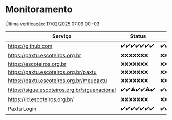 # Monitoramento

Última verificação: 17/02/2025 07:09:00 -03

|Serviço|Status|Últimas 24h|
|---|---|---|
|https://github.com|<span title="2025-02-10: OK=23">✔️</span><span title="2025-02-11: OK=23">✔️</span><span title="2025-02-12: OK=23">✔️</span><span title="2025-02-13: OK=23">✔️</span><span title="2025-02-14: OK=23">✔️</span><span title="2025-02-15: OK=23">✔️</span><span title="2025-02-16: OK=10">✔️</span>|<span title="16/02/2025 08:05:00 -03 : 200">✔️</span><span title="16/02/2025 09:15:00 -03 : 200">✔️</span><span title="16/02/2025 10:12:00 -03 : 200">✔️</span><span title="16/02/2025 11:07:00 -03 : 200">✔️</span><span title="16/02/2025 12:07:00 -03 : 200">✔️</span><span title="16/02/2025 13:08:00 -03 : 200">✔️</span><span title="16/02/2025 14:06:00 -03 : 200">✔️</span><span title="16/02/2025 15:10:00 -03 : 200">✔️</span><span title="16/02/2025 16:06:00 -03 : 200">✔️</span><span title="16/02/2025 17:08:00 -03 : 200">✔️</span><span title="16/02/2025 18:07:00 -03 : 200">✔️</span><span title="16/02/2025 19:07:00 -03 : 200">✔️</span><span title="16/02/2025 20:07:00 -03 : 200">✔️</span><span title="16/02/2025 21:42:00 -03 : 200">✔️</span><span title="16/02/2025 23:12:00 -03 : 200">✔️</span><span title="17/02/2025 00:15:00 -03 : 200">✔️</span><span title="17/02/2025 01:11:00 -03 : 200">✔️</span><span title="17/02/2025 02:09:00 -03 : 200">✔️</span><span title="17/02/2025 03:12:00 -03 : 200">✔️</span><span title="17/02/2025 04:09:00 -03 : 200">✔️</span><span title="17/02/2025 05:12:00 -03 : 200">✔️</span><span title="17/02/2025 06:10:00 -03 : 200">✔️</span><span title="17/02/2025 07:09:00 -03 : 200">✔️</span>|
|https://paxtu.escoteiros.org.br|<span title="2025-02-10: Falhas=23">❌</span><span title="2025-02-11: Falhas=23">❌</span><span title="2025-02-12: Falhas=23">❌</span><span title="2025-02-13: Falhas=23">❌</span><span title="2025-02-14: Falhas=23">❌</span><span title="2025-02-15: Falhas=23">❌</span><span title="2025-02-16: Falhas=10">❌</span>|<span title="16/02/2025 08:05:00 -03 : 403">❌</span><span title="16/02/2025 09:15:00 -03 : 403">❌</span><span title="16/02/2025 10:12:00 -03 : 403">❌</span><span title="16/02/2025 11:07:00 -03 : 403">❌</span><span title="16/02/2025 12:07:00 -03 : 403">❌</span><span title="16/02/2025 13:08:00 -03 : 403">❌</span><span title="16/02/2025 14:06:00 -03 : 403">❌</span><span title="16/02/2025 15:10:00 -03 : 403">❌</span><span title="16/02/2025 16:06:00 -03 : 403">❌</span><span title="16/02/2025 17:08:00 -03 : 403">❌</span><span title="16/02/2025 18:07:00 -03 : 403">❌</span><span title="16/02/2025 19:07:00 -03 : 403">❌</span><span title="16/02/2025 20:07:00 -03 : 403">❌</span><span title="16/02/2025 21:42:00 -03 : 403">❌</span><span title="16/02/2025 23:12:00 -03 : 403">❌</span><span title="17/02/2025 00:15:00 -03 : 403">❌</span><span title="17/02/2025 01:11:00 -03 : 403">❌</span><span title="17/02/2025 02:09:00 -03 : 403">❌</span><span title="17/02/2025 03:12:00 -03 : 403">❌</span><span title="17/02/2025 04:09:00 -03 : 403">❌</span><span title="17/02/2025 05:12:00 -03 : 403">❌</span><span title="17/02/2025 06:10:00 -03 : 403">❌</span><span title="17/02/2025 07:09:00 -03 : 403">❌</span>|
|https://escoteiros.org.br|<span title="2025-02-10: Falhas=23">❌</span><span title="2025-02-11: Falhas=23">❌</span><span title="2025-02-12: Falhas=23">❌</span><span title="2025-02-13: Falhas=23">❌</span><span title="2025-02-14: Falhas=23">❌</span><span title="2025-02-15: Falhas=23">❌</span><span title="2025-02-16: Falhas=10">❌</span>|<span title="16/02/2025 08:05:00 -03 : 403">❌</span><span title="16/02/2025 09:15:00 -03 : 403">❌</span><span title="16/02/2025 10:12:00 -03 : 403">❌</span><span title="16/02/2025 11:07:00 -03 : 403">❌</span><span title="16/02/2025 12:07:00 -03 : 403">❌</span><span title="16/02/2025 13:08:00 -03 : 403">❌</span><span title="16/02/2025 14:06:00 -03 : 403">❌</span><span title="16/02/2025 15:10:00 -03 : 403">❌</span><span title="16/02/2025 16:06:00 -03 : 403">❌</span><span title="16/02/2025 17:08:00 -03 : 403">❌</span><span title="16/02/2025 18:07:00 -03 : 403">❌</span><span title="16/02/2025 19:07:00 -03 : 403">❌</span><span title="16/02/2025 20:07:00 -03 : 403">❌</span><span title="16/02/2025 21:42:00 -03 : 403">❌</span><span title="16/02/2025 23:12:00 -03 : 403">❌</span><span title="17/02/2025 00:15:00 -03 : 403">❌</span><span title="17/02/2025 01:11:00 -03 : 403">❌</span><span title="17/02/2025 02:09:00 -03 : 403">❌</span><span title="17/02/2025 03:12:00 -03 : 403">❌</span><span title="17/02/2025 04:09:00 -03 : 403">❌</span><span title="17/02/2025 05:12:00 -03 : 403">❌</span><span title="17/02/2025 06:10:00 -03 : 403">❌</span><span title="17/02/2025 07:09:00 -03 : 403">❌</span>|
|https://paxtu.escoteiros.org.br/paxtu|<span title="2025-02-10: Falhas=23">❌</span><span title="2025-02-11: Falhas=23">❌</span><span title="2025-02-12: Falhas=23">❌</span><span title="2025-02-13: Falhas=23">❌</span><span title="2025-02-14: Falhas=23">❌</span><span title="2025-02-15: Falhas=23">❌</span><span title="2025-02-16: Falhas=10">❌</span>|<span title="16/02/2025 08:05:00 -03 : 403">❌</span><span title="16/02/2025 09:15:00 -03 : 403">❌</span><span title="16/02/2025 10:12:00 -03 : 403">❌</span><span title="16/02/2025 11:07:00 -03 : 403">❌</span><span title="16/02/2025 12:07:00 -03 : 403">❌</span><span title="16/02/2025 13:08:00 -03 : 403">❌</span><span title="16/02/2025 14:06:00 -03 : 403">❌</span><span title="16/02/2025 15:10:00 -03 : 403">❌</span><span title="16/02/2025 16:06:00 -03 : 403">❌</span><span title="16/02/2025 17:08:00 -03 : 403">❌</span><span title="16/02/2025 18:07:00 -03 : 403">❌</span><span title="16/02/2025 19:07:00 -03 : 403">❌</span><span title="16/02/2025 20:07:00 -03 : 403">❌</span><span title="16/02/2025 21:42:00 -03 : 403">❌</span><span title="16/02/2025 23:12:00 -03 : 403">❌</span><span title="17/02/2025 00:15:00 -03 : 403">❌</span><span title="17/02/2025 01:11:00 -03 : 403">❌</span><span title="17/02/2025 02:09:00 -03 : 403">❌</span><span title="17/02/2025 03:12:00 -03 : 403">❌</span><span title="17/02/2025 04:09:00 -03 : 403">❌</span><span title="17/02/2025 05:12:00 -03 : 403">❌</span><span title="17/02/2025 06:10:00 -03 : 403">❌</span><span title="17/02/2025 07:09:00 -03 : 403">❌</span>|
|https://paxtu.escoteiros.org.br/meupaxtu|<span title="2025-02-10: Falhas=23">❌</span><span title="2025-02-11: Falhas=23">❌</span><span title="2025-02-12: Falhas=23">❌</span><span title="2025-02-13: Falhas=23">❌</span><span title="2025-02-14: Falhas=23">❌</span><span title="2025-02-15: Falhas=23">❌</span><span title="2025-02-16: Falhas=10">❌</span>|<span title="16/02/2025 08:05:00 -03 : 403">❌</span><span title="16/02/2025 09:15:00 -03 : 403">❌</span><span title="16/02/2025 10:12:00 -03 : 403">❌</span><span title="16/02/2025 11:07:00 -03 : 403">❌</span><span title="16/02/2025 12:07:00 -03 : 403">❌</span><span title="16/02/2025 13:08:00 -03 : 403">❌</span><span title="16/02/2025 14:06:00 -03 : 403">❌</span><span title="16/02/2025 15:10:00 -03 : 403">❌</span><span title="16/02/2025 16:06:00 -03 : 403">❌</span><span title="16/02/2025 17:08:00 -03 : 403">❌</span><span title="16/02/2025 18:07:00 -03 : 403">❌</span><span title="16/02/2025 19:07:00 -03 : 403">❌</span><span title="16/02/2025 20:07:00 -03 : 403">❌</span><span title="16/02/2025 21:42:00 -03 : 403">❌</span><span title="16/02/2025 23:12:00 -03 : 403">❌</span><span title="17/02/2025 00:15:00 -03 : 403">❌</span><span title="17/02/2025 01:11:00 -03 : 403">❌</span><span title="17/02/2025 02:09:00 -03 : 403">❌</span><span title="17/02/2025 03:12:00 -03 : 403">❌</span><span title="17/02/2025 04:09:00 -03 : 403">❌</span><span title="17/02/2025 05:12:00 -03 : 403">❌</span><span title="17/02/2025 06:10:00 -03 : 403">❌</span><span title="17/02/2025 07:09:00 -03 : 403">❌</span>|
|https://sigue.escoteiros.org.br/siguenacional|<span title="2025-02-10: OK=23">✔️</span><span title="2025-02-11: OK=23">✔️</span><span title="2025-02-12: OK=22, Falhas=1">⚠️</span><span title="2025-02-13: OK=23">✔️</span><span title="2025-02-14: OK=23">✔️</span><span title="2025-02-15: OK=22, Falhas=1">⚠️</span><span title="2025-02-16: OK=10">✔️</span>|<span title="16/02/2025 08:05:00 -03 : 200">✔️</span><span title="16/02/2025 09:15:00 -03 : 200">✔️</span><span title="16/02/2025 10:12:00 -03 : 200">✔️</span><span title="16/02/2025 11:07:00 -03 : 200">✔️</span><span title="16/02/2025 12:07:00 -03 : 200">✔️</span><span title="16/02/2025 13:08:00 -03 : 200">✔️</span><span title="16/02/2025 14:06:00 -03 : 200">✔️</span><span title="16/02/2025 15:10:00 -03 : 200">✔️</span><span title="16/02/2025 16:06:00 -03 : 200">✔️</span><span title="16/02/2025 17:08:00 -03 : 200">✔️</span><span title="16/02/2025 18:07:00 -03 : 200">✔️</span><span title="16/02/2025 19:07:00 -03 : 200">✔️</span><span title="16/02/2025 20:07:00 -03 : 200">✔️</span><span title="16/02/2025 21:42:00 -03 : 200">✔️</span><span title="16/02/2025 23:12:00 -03 : 200">✔️</span><span title="17/02/2025 00:15:00 -03 : 200">✔️</span><span title="17/02/2025 01:11:00 -03 : 200">✔️</span><span title="17/02/2025 02:09:00 -03 : 200">✔️</span><span title="17/02/2025 03:12:00 -03 : 200">✔️</span><span title="17/02/2025 04:09:00 -03 : 200">✔️</span><span title="17/02/2025 05:12:00 -03 : 200">✔️</span><span title="17/02/2025 06:10:00 -03 : 200">✔️</span><span title="17/02/2025 07:09:00 -03 : 200">✔️</span>|
|https://id.escoteiros.org.br/|<span title="2025-02-10: Falhas=23">❌</span><span title="2025-02-11: Falhas=23">❌</span><span title="2025-02-12: Falhas=23">❌</span><span title="2025-02-13: Falhas=23">❌</span><span title="2025-02-14: Falhas=23">❌</span><span title="2025-02-15: Falhas=23">❌</span><span title="2025-02-16: Falhas=10">❌</span>|<span title="16/02/2025 08:05:00 -03 : 403">❌</span><span title="16/02/2025 09:15:00 -03 : 403">❌</span><span title="16/02/2025 10:12:00 -03 : 403">❌</span><span title="16/02/2025 11:07:00 -03 : 403">❌</span><span title="16/02/2025 12:07:00 -03 : 403">❌</span><span title="16/02/2025 13:08:00 -03 : 403">❌</span><span title="16/02/2025 14:06:00 -03 : 403">❌</span><span title="16/02/2025 15:10:00 -03 : 403">❌</span><span title="16/02/2025 16:06:00 -03 : 403">❌</span><span title="16/02/2025 17:08:00 -03 : 403">❌</span><span title="16/02/2025 18:07:00 -03 : 403">❌</span><span title="16/02/2025 19:07:00 -03 : 403">❌</span><span title="16/02/2025 20:07:00 -03 : 403">❌</span><span title="16/02/2025 21:42:00 -03 : 403">❌</span><span title="16/02/2025 23:12:00 -03 : 403">❌</span><span title="17/02/2025 00:15:00 -03 : 403">❌</span><span title="17/02/2025 01:11:00 -03 : 403">❌</span><span title="17/02/2025 02:09:00 -03 : 403">❌</span><span title="17/02/2025 03:12:00 -03 : 403">❌</span><span title="17/02/2025 04:09:00 -03 : 403">❌</span><span title="17/02/2025 05:12:00 -03 : 403">❌</span><span title="17/02/2025 06:10:00 -03 : 403">❌</span><span title="17/02/2025 07:09:00 -03 : 403">❌</span>|
|Paxtu Login|<span title="2025-02-10: OK=23">✔️</span><span title="2025-02-11: OK=23">✔️</span><span title="2025-02-12: OK=23">✔️</span><span title="2025-02-13: OK=23">✔️</span><span title="2025-02-14: OK=23">✔️</span><span title="2025-02-15: OK=23">✔️</span><span title="2025-02-16: OK=10">✔️</span>|<span title="16/02/2025 08:05:00 -03 : 200">✔️</span><span title="16/02/2025 09:15:00 -03 : 200">✔️</span><span title="16/02/2025 10:12:00 -03 : 200">✔️</span><span title="16/02/2025 11:07:00 -03 : 200">✔️</span><span title="16/02/2025 12:07:00 -03 : 200">✔️</span><span title="16/02/2025 13:08:00 -03 : 200">✔️</span><span title="16/02/2025 14:06:00 -03 : 200">✔️</span><span title="16/02/2025 15:10:00 -03 : 200">✔️</span><span title="16/02/2025 16:06:00 -03 : 200">✔️</span><span title="16/02/2025 17:08:00 -03 : 200">✔️</span><span title="16/02/2025 18:07:00 -03 : 200">✔️</span><span title="16/02/2025 19:07:00 -03 : 200">✔️</span><span title="16/02/2025 20:07:00 -03 : 200">✔️</span><span title="16/02/2025 21:42:00 -03 : 200">✔️</span><span title="16/02/2025 23:12:00 -03 : 200">✔️</span><span title="17/02/2025 00:15:00 -03 : 200">✔️</span><span title="17/02/2025 01:11:00 -03 : 200">✔️</span><span title="17/02/2025 02:09:00 -03 : 200">✔️</span><span title="17/02/2025 03:12:00 -03 : 200">✔️</span><span title="17/02/2025 04:09:00 -03 : 200">✔️</span><span title="17/02/2025 05:12:00 -03 : 200">✔️</span><span title="17/02/2025 06:10:00 -03 : 200">✔️</span><span title="17/02/2025 07:09:00 -03 : 200">✔️</span>|
